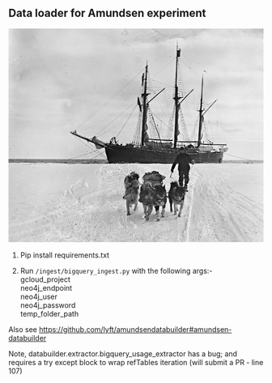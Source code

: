 ## Data loader for Amundsen experiment

![](fram.jpg)

1) Pip install requirements.txt

2) Run `/ingest/bigquery_ingest.py` with the following args:-  
    gcloud_project  
    neo4j_endpoint  
    neo4j_user   
    neo4j_password   
    temp_folder_path  
    
Also see https://github.com/lyft/amundsendatabuilder#amundsen-databuilder

Note, databuilder.extractor.bigquery_usage_extractor has a bug; and requires a try except block to wrap refTables iteration (will submit a PR - line 107)
           

